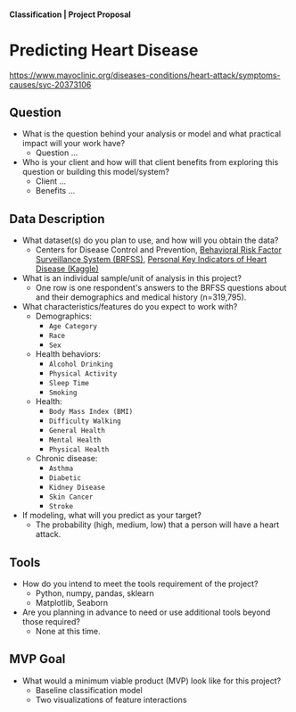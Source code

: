 #### Classification | Project Proposal

# Predicting Heart Disease   

https://www.mayoclinic.org/diseases-conditions/heart-attack/symptoms-causes/syc-20373106


## Question
* What is the question behind your analysis or model and what practical impact will your work have?
    * Question ...
* Who is your client and how will that client benefits from exploring this question or building this model/system?
    * Client ...  
    * Benefits ... 

## Data Description
* What dataset(s) do you plan to use, and how will you obtain the data? 
    * Centers for Disease Control and Prevention, [Behavioral Risk Factor Surveillance System (BRFSS)](https://www.cdc.gov/brfss/index.html), [Personal Key Indicators of Heart Disease (Kaggle)](https://www.kaggle.com/datasets/kamilpytlak/personal-key-indicators-of-heart-disease)
* What is an individual sample/unit of analysis in this project?
    * One row is one respondent's answers to the BRFSS questions about and their demographics and medical history (n=319,795).  
* What characteristics/features do you expect to work with?
    * Demographics:
        - `Age Category`
        - `Race`
        - `Sex`
    * Health behaviors:
        - `Alcohol Drinking`
        - `Physical Activity`
        - `Sleep Time` 
        - `Smoking`
    * Health:
        - `Body Mass Index (BMI)`
        - `Difficulty Walking`
        - `General Health`
        - `Mental Health`
        - `Physical Health`
    * Chronic disease:
        - `Asthma`
        - `Diabetic`
        - `Kidney Disease`
        - `Skin Cancer` 
        - `Stroke`
* If modeling, what will you predict as your target?
    * The probability (high, medium, low) that a person will have a heart attack. 
    
## Tools
* How do you intend to meet the tools requirement of the project?
    * Python, numpy, pandas, sklearn
    * Matplotlib, Seaborn
* Are you planning in advance to need or use additional tools beyond those required?
    * None at this time.

## MVP Goal
* What would a minimum viable product (MVP) look like for this project?
    * Baseline classification model 
    * Two visualizations of feature interactions